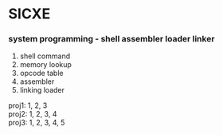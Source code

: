 # SICXE
### system programming - shell assembler loader linker

1. shell command
2. memory lookup
3. opcode table
4. assembler
5. linking loader

proj1: 1, 2, 3 <br>
proj2: 1, 2, 3, 4 <br>
proj3: 1, 2, 3, 4, 5
